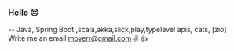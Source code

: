 ### Hello 😔 
-- Java, Spring Boot ,scala,akka,slick,play,typelevel apis, cats, [zio] <br/>
Write me an email moverr@gmail.com
✌
👍
